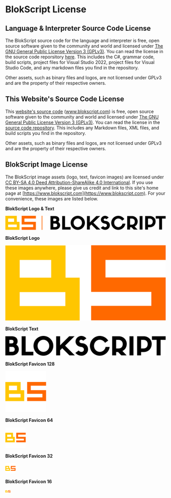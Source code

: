 # BlokScript License

## Language & Interpreter Source Code License
The BlokScript source code for the language and interpreter is free, open source software given to the community and world and licensed under [The GNU General Public License Version 3 (GPLv3)](https://www.gnu.org/licenses/gpl-3.0.en.html).  You can read the license in the source code reporsitory [here](https://github.com/cwses1/blokscript).  This includes the C#, grammar code, build scripts, project files for Visual Studio 2022, project files for Visual Studio Code, and any markdown files you find in the repository.

Other assets, such as binary files and logos, are not licensed under GPLv3 and are the property of their respective owners.

## This Website's Source Code License

This [website's source code](https://github.com/cwses1/blokscript-dot-com) (www.blokscript.com) is free, open source software given to the community and world and licensed under [The GNU General Public License Version 3 (GPLv3)](https://www.gnu.org/licenses/gpl-3.0.en.html).  You can read the license in the [source code repository](https://github.com/cwses1/blokscript-dot-com).  This includes any Markdown files, XML files, and build scripts you find in the repository.

Other assets, such as binary files and logos, are not licensed under GPLv3 and are the property of their respective owners.

## BlokScript Image License

The BlokScript image assets (logo, text, favicon images) are licensed under [CC BY-SA 4.0 Deed Attribution-ShareAlike 4.0 International](https://creativecommons.org/licenses/by-sa/4.0/).  If you use these images anywhere, please give us credit and link to this site's home page at [https://www.blokscript.com](https://www.blokscript.com).  For your convenience, these images are listed below.

**BlokScript Logo & Text**

![](blokscript-logo-text.png)

**BlokScript Logo**

![](blokscript-logo.png)

**BlokScript Text**

![](blokscript-text.png)

**BlokScript Favicon 128**

![](blokscript-favicon-128.png)

**BlokScript Favicon 64**

![](blokscript-favicon-64.png)

**BlokScript Favicon 32**

![](blokscript-favicon-32.png)

**BlokScript Favicon 16**

![](blokscript-favicon-16.png)
